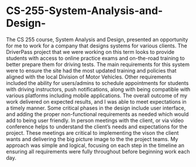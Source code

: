 # CS-255-System-Analysis-and-Design-
The CS 255 course, System Analysis and Design, presented an opportunity for me to work for a company that designs systems for various clients. The DriverPass project that we were working on this term looks to provide students with access to online practice exams and on-the-road training to better prepare them for driving tests. The main requirements for this system were to ensure the site had the most updated training and policies that aligned with the local Division of Motor Vehicles. Other requirements included the ability for users/admins to schedule appointments for students with driving instructors, push notifications, along with being compatible with various platforms including mobile applications.  The overall outcome of my work delivered on expected results, and I was able to meet expectations in a timely manner. Some critical phases in the design include user interface, and adding the proper non-functional requirements as needed which would add to being user friendly. In person meetings with the client, or via video conference helps to understand the client’s needs and expectations for the project. These meetings are critical to implementing the vison the client wants and delivering the big picture image to the the project teams.  My approach was simple and logical, focusing on each step in the timeline an ensuring all requirements were fully throughout before beginning work each day. 
